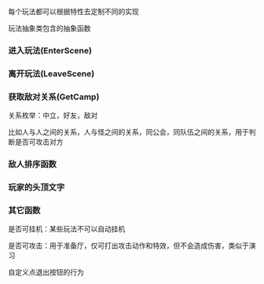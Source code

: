 每个玩法都可以根据特性去定制不同的实现

玩法抽象类包含的抽象函数

### 进入玩法(EnterScene)

### 离开玩法(LeaveScene)

### 获取敌对关系(GetCamp)

关系枚举：中立，好友，敌对

比如人与人之间的关系，人与怪之间的关系，同公会，同队伍之间的关系，用于判断是否可攻击对方



### 敌人排序函数



### 玩家的头顶文字



### 其它函数

是否可挂机：某些玩法不可以自动挂机

是否可攻击：用于准备厅，仅可打出攻击动作和特效，但不会造成伤害，类似于演习

自定义点退出按钮的行为